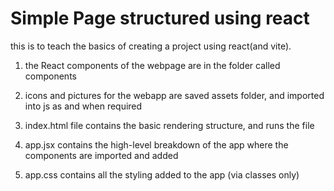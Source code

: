 # Simple Page structured using react

this is to teach the basics of creating a project using react(and vite).

1. the React components of the webpage are in the folder called components

2. icons and pictures for the webapp are saved assets folder, and imported into js as and when required

3. index.html file contains the basic rendering structure, and runs the file

4. app.jsx contains the high-level breakdown of the app where the components are imported and added

5. app.css contains all the styling added to the app (via classes only)
